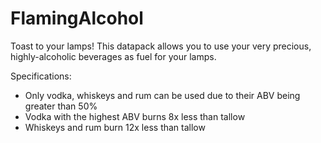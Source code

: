 # FlamingAlcohol
Toast to your lamps!
This datapack allows you to use your very precious, highly-alcoholic beverages as fuel for your lamps.

Specifications:
- Only vodka, whiskeys and rum can be used due to their ABV being greater than 50%
- Vodka with the highest ABV burns 8x less than tallow
- Whiskeys and rum burn 12x less than tallow
